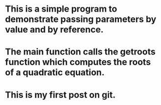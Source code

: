 # This is a simple program to demonstrate passing parameters by value and by reference.
# The main function calls the getroots function which computes the roots of a quadratic equation.
# This is my first post on git.
